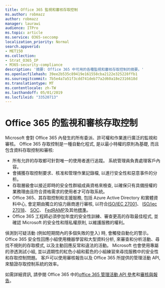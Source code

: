 ```yaml
---
title: Office 365 監視和審核存取控制
ms.author: robmazz
author: robmazz
manager: laurawi
audience: ITPro
ms.topic: article
ms.service: O365-seccomp
localization_priority: Normal
search.appverid:
- MET150
ms.collection:
- Strat_O365_IP
- M365-security-compliance
description: '摘要: Office 365 中可用的各種監視和審核存取控制的摘要。'
ms.openlocfilehash: 39ee2b535c89419e161558cba2122e325228ffb1
ms.sourcegitcommit: 7b5e4a7a51f3cdd741deb77a2d60a18e2316618d
ms.translationtype: MT
ms.contentlocale: zh-TW
ms.lasthandoff: 05/01/2019
ms.locfileid: "33520713"
---
```

# <a name="monitoring-and-auditing-access-controls-in-office-365"></a>Office 365 的監視和審核存取控制

Microsoft 會對 Office 365 內發生的所有委派、許可權和作業進行廣泛的監視和審核。 Office 365 存取控制是一種自動化程式, 是以最小特權的原則為基礎, 而且包含資料存取控制和審核:

- 所有允許的存取都可針對唯一的使用者進行追蹤。 系統管理員負責處理客戶內容。
- 會捕獲存取控制要求、核准和管理作業記錄檔, 以進行安全性和惡意事件的分析。
- 存取層級會以接近即時的安全性群組成員資格來檢查, 以確保只有具備授權的業務理由且符合資格需求的使用者才可存取系統。
- Office 365、其存取控制和支援服務, 包括 Azure Active Directory 和實體資料中心, 會定期由獨立的協力廠商進行審核, 以符合[ISO/IEC 27001](https://www.microsoft.com/en-us/TrustCenter/Compliance/iso-iec-27001)、 [ISO/iec 27018](https://www.microsoft.com/en-us/TrustCenter/Compliance/iso-iec-27018)、 [SOC](https://www.microsoft.com/en-us/TrustCenter/Compliance/SOC)、 [FedRAMP](https://www.microsoft.com/en-us/TrustCenter/Compliance/FedRAMP)及其他[標準](https://www.microsoft.com/en-us/TrustCenter/Compliance?service=Office#Icons)。
- Office 365 工程師必須參加年度的安全性訓練、審查更高的存取最佳程式, 並確認 Microsoft 的安全性和隱私權原則, 以維護服務的權利。

偵測到可疑活動 (例如短期間內的多個失敗的登入) 時, 會觸發自動化的警示。 Office 365 安全性回應小組使用機器學習和大型資料分析, 來審查和分析活動、尋找不規則的存取模式, 以及主動回應反常和違法的活動。 Microsoft 也會使用專屬的滲透測試小組, 並以週期性的紅色小組和藍色的小組練習來尋找服務中的安全性和存取控制問題。 客戶可以使用審核報告以及 Office 365 所提供的管理活動 API, 來驗證存取控制系統的效率。

如需詳細資訊, 請參閱 Office 365 中的[office 365 管理活動 API 參考](https://msdn.microsoft.com/en-us/library/office/mt227394.aspx)和[審核與報告](office-365-auditing-and-reporting-overview.md)。
